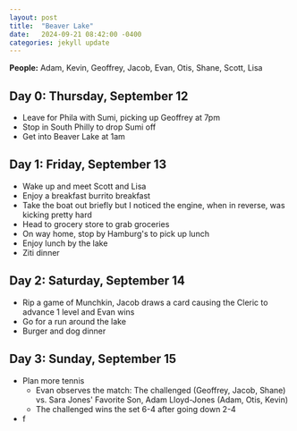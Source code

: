 ```yaml
---
layout: post
title:  "Beaver Lake"
date:   2024-09-21 08:42:00 -0400
categories: jekyll update
---
```


**People:** Adam, Kevin, Geoffrey, Jacob, Evan, Otis, Shane, Scott, Lisa

## Day 0: Thursday, September 12

- Leave for Phila with Sumi, picking up Geoffrey at 7pm
- Stop in South Philly to drop Sumi off
- Get into Beaver Lake at 1am

## Day 1: Friday, September 13

- Wake up and meet Scott and Lisa
- Enjoy a breakfast burrito breakfast
- Take the boat out briefly but I noticed the engine, when in reverse, was kicking pretty hard
- Head to grocery store to grab groceries
- On way home, stop by Hamburg's to pick up lunch
- Enjoy lunch by the lake
- Ziti dinner

## Day 2: Saturday, September 14

- Rip a game of Munchkin, Jacob draws a card causing the Cleric to advance 1 level and Evan wins
- Go for a run around the lake
- Burger and dog dinner

## Day 3: Sunday, September 15

- Plan more tennis
  - Evan observes the match: The challenged (Geoffrey, Jacob, Shane) vs. Sara Jones' Favorite Son, Adam Lloyd-Jones (Adam, Otis, Kevin)
  - The challenged wins the set 6-4 after going down 2-4
- f
